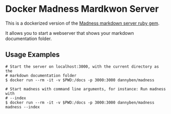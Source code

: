 Docker Madness Mardkwon Server
==================================================


This is a dockerized version of the [Madness markdown server ruby gem][1]. 

It allows you to start a webserver that shows your markdown documentation 
folder.

Usage Examples
--------------------------------------------------

```
# Start the server on localhost:3000, with the current directory as the 
# markdown documentation folder
$ docker run --rm -it -v $PWD:/docs -p 3000:3000 dannyben/madness

# Start madness with command line arguments, for instance: Run madness with
# --index
$ docker run --rm -it -v $PWD:/docs -p 3000:3000 dannyben/madness madness --index
```

[1]: https://github.com/DannyBen/madness
